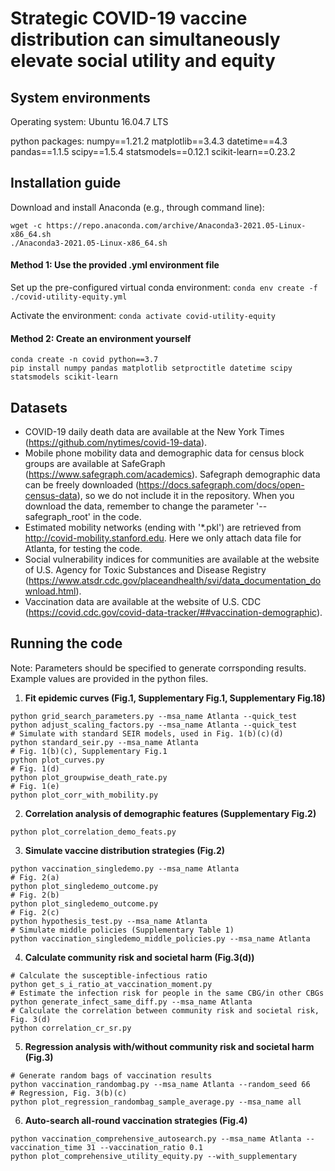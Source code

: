 # Strategic COVID-19 vaccine distribution can simultaneously elevate social utility and equity

## System environments
Operating system: Ubuntu 16.04.7 LTS

python packages: numpy==1.21.2 matplotlib==3.4.3 datetime==4.3 pandas==1.1.5 scipy==1.5.4  statsmodels==0.12.1 scikit-learn==0.23.2

## Installation guide
Download and install Anaconda (e.g., through command line): 
```
wget -c https://repo.anaconda.com/archive/Anaconda3-2021.05-Linux-x86_64.sh
./Anaconda3-2021.05-Linux-x86_64.sh
```

#### Method 1: Use the provided .yml environment file
Set up the pre-configured virtual conda environment: `conda env create -f ./covid-utility-equity.yml`

Activate the environment: `conda activate covid-utility-equity`

#### Method 2: Create an environment yourself
```
conda create -n covid python==3.7
pip install numpy pandas matplotlib setproctitle datetime scipy statsmodels scikit-learn
```

## Datasets
- COVID-19 daily death data are available at the New York Times (https://github.com/nytimes/covid-19-data). 
- Mobile phone mobility data and demographic data for census block groups are available at SafeGraph (https://www.safegraph.com/academics). Safegraph demographic data can be freely downloaded (https://docs.safegraph.com/docs/open-census-data), so we do not include it in the repository. When you download the data, remember to change the parameter '--safegraph_root' in the code.
- Estimated mobility networks (ending with '*.pkl') are retrieved from http://covid-mobility.stanford.edu. Here we only attach data file for Atlanta, for testing the code.
- Social vulnerability indices for communities are available at the website of U.S. Agency for Toxic Substances and Disease Registry (https://www.atsdr.cdc.gov/placeandhealth/svi/data_documentation_download.html).
- Vaccination data are available at the website of U.S. CDC (https://covid.cdc.gov/covid-data-tracker/##vaccination-demographic).

## Running the code
Note: Parameters should be specified to generate corrsponding results. Example values are provided in the python files.

1. **Fit epidemic curves (Fig.1, Supplementary Fig.1, Supplementary Fig.18)**
```
python grid_search_parameters.py --msa_name Atlanta --quick_test
python adjust_scaling_factors.py --msa_name Atlanta --quick_test
# Simulate with standard SEIR models, used in Fig. 1(b)(c)(d)
python standard_seir.py --msa_name Atlanta
# Fig. 1(b)(c), Supplementary Fig.1
python plot_curves.py
# Fig. 1(d)
python plot_groupwise_death_rate.py
# Fig. 1(e)
python plot_corr_with_mobility.py
```

2. **Correlation analysis of demographic features (Supplementary Fig.2)**
```
python plot_correlation_demo_feats.py
```
3. **Simulate vaccine distribution strategies (Fig.2)**
```
python vaccination_singledemo.py --msa_name Atlanta
# Fig. 2(a)
python plot_singledemo_outcome.py
# Fig. 2(b)
python plot_singledemo_outcome.py
# Fig. 2(c)
python hypothesis_test.py --msa_name Atlanta
# Simulate middle policies (Supplementary Table 1)
python vaccination_singledemo_middle_policies.py --msa_name Atlanta
```
4. **Calculate community risk and societal harm (Fig.3(d))**
```
# Calculate the susceptible-infectious ratio
python get_s_i_ratio_at_vaccination_moment.py
# Estimate the infection risk for people in the same CBG/in other CBGs
python generate_infect_same_diff.py --msa_name Atlanta
# Calculate the correlation between community risk and societal risk, Fig. 3(d)
python correlation_cr_sr.py
```
5. **Regression analysis with/without community risk and societal harm (Fig.3)**
```
# Generate random bags of vaccination results
python vaccination_randombag.py --msa_name Atlanta --random_seed 66
# Regression, Fig. 3(b)(c)
python plot_regression_randombag_sample_average.py --msa_name all
```
6. **Auto-search all-round vaccination strategies (Fig.4)**
```
python vaccination_comprehensive_autosearch.py --msa_name Atlanta --vaccination_time 31 --vaccination_ratio 0.1
python plot_comprehensive_utility_equity.py --with_supplementary
```
